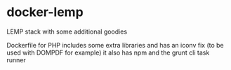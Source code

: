 # docker-lemp
LEMP stack with some additional goodies

Dockerfile for PHP  includes some extra libraries and has an iconv fix (to be used with DOMPDF for example)
it also has npm and the grunt cli task runner
